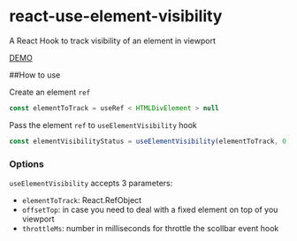 # react-use-element-visibility

A React Hook to track visibility of an element in viewport

[DEMO](https://gciotola.github.io/react-use-element-visibility/)

##How to use

Create an element `ref`

```jsx
const elementToTrack = useRef < HTMLDivElement > null
```

Pass the element `ref` to `useElementVisibility` hook

```jsx
const elementVisibilityStatus = useElementVisibility(elementToTrack, 0, 10)
```

### Options

`useElementVisibility` accepts 3 parameters:

- `elementToTrack`: React.RefObject
- `offsetTop`: in case you need to deal with a fixed element on top of you viewport
- `throttleMs`: number in milliseconds for throttle the scollbar event hook
